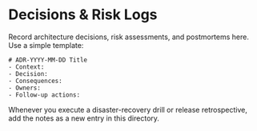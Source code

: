 # Decisions & Risk Logs

Record architecture decisions, risk assessments, and postmortems here. Use a
simple template:

```
# ADR-YYYY-MM-DD Title
- Context:
- Decision:
- Consequences:
- Owners:
- Follow-up actions:
```

Whenever you execute a disaster-recovery drill or release retrospective, add the
notes as a new entry in this directory.
